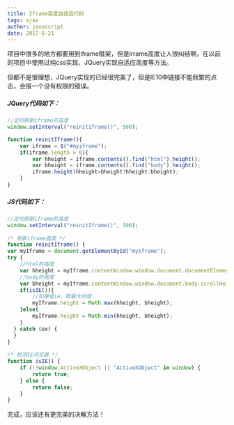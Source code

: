 ```yaml
---
title: Iframe高度自适应代码
tags: ajax
author: javascript
date: 2017-6-21
---
```


项目中很多的地方都要用到iframe框架，但是irrame高度让人很纠结啊，在以前的项目中使用过纯css实现、JQuery实现自适应高度等方法。

但都不是很理想，JQuery实现的已经很完美了，但是IE10中链接不能频繁的点击，会报一个没有权限的错误。


##### JQuery代码如下：
``` javascript
//定时刷新iframe的高度
window.setInterval("reinitIframe()", 500);

function reinitIframe(){
	var iframe = $("#myiframe");
	if(iframe.length > 0){
		var hheight = iframe.contents().find("html").height();
		var bheight = iframe.contents().find("body").height();
		iframe.height(hheight>bheight?hheight:bheight);
	}
} 
```

##### JS代码如下：
``` javascript
//定时刷新iframe的高度
window.setInterval("reinitIframe()", 500);
  
/* 刷新iframe高度 */
function reinitIframe() {
var myIframe = document.getElementById("myiframe");
try {
	//html的高度
	var hheight = myIframe.contentWindow.window.document.documentElement.offsetHeight;
	//body的高度
	var bheight = myIframe.contentWindow.window.document.body.scrollHeight;
	if(isIE()){
		//如果是ie，取最大的值
		myIframe.height = Math.max(hheight, bheight);
	}else{
		myIframe.height = Math.min(hheight, bheight);
	}
  } catch (ex) {
  }
}
  
/* 检测IE浏览器 */
function isIE() {
	if (!!window.ActiveXObject || "ActiveXObject" in window) {
		return true;
	} else {
		return false;
	}
}
```
 
完成，应该还有更完美的决解方法！





